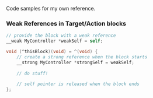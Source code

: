 Code samples for my own reference.

### Weak References in Target/Action blocks


```objectivec
// provide the block with a weak reference
__weak MyController *weakSelf = self;

void (^thisBlock)(void) = ^(void) {
    // create a strong reference when the block starts
    __strong MyController *strongSelf = weakSelf;
    
    // do stuff!
    
    // self pointer is released when the block ends
};
```
